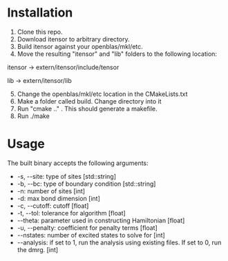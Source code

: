 # Installation

1. Clone this repo.
2. Download itensor to arbitrary directory.
3. Build itensor against your openblas/mkl/etc.
4. Move the resulting "itensor" and "lib" folders to the following location:

itensor -> extern/itensor/include/tensor

lib -> extern/itensor/lib

5. Change the openblas/mkl/etc location in the CMakeLists.txt
6. Make a folder called build. Change directory into it
7. Run "cmake .." . This should generate a makefile.
8. Run ./make

# Usage

The built binary accepts the following arguments:

* -s, --site: type of sites [std::string]
* -b, --bc: type of boundary condition [std::string]
* -n: number of sites [int]
* -d: max bond dimension [int]
* -c, --cutoff: cutoff [float]
* -t, --tol: tolerance for algorithm [float]
* --theta: parameter used in constructing Hamiltonian [float]
* -u, --penalty: coefficient for penalty terms [float]
* --nstates: number of excited states to solve for [int]
* --analysis: if set to 1, run the analysis using existing files. If set to 0, run the dmrg. [int]